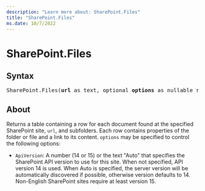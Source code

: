```yaml
---
description: "Learn more about: SharePoint.Files"
title: "SharePoint.Files"
ms.date: 10/7/2022
---
```

# SharePoint.Files

## Syntax

<pre>
SharePoint.Files(<b>url</b> as text, optional <b>options</b> as nullable record) as table
</pre>

## About

Returns a table containing a row for each document found at the specified SharePoint site, `url`, and subfolders. Each row contains properties of the folder or file and a link to its content. `options` may be specified to control the following options:

* `ApiVersion`: A number (14 or 15) or the text "Auto" that specifies the SharePoint API version to use for this site. When not specified, API version 14 is used. When Auto is specified, the server version will be automatically discovered if possible, otherwise version defaults to 14. Non-English SharePoint sites require at least version 15.
